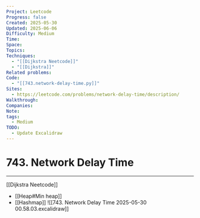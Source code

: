 ```yaml
---
Project: Leetcode
Progress: false
Created: 2025-05-30
Updated: 2025-06-06
Difficulty: Medium
Time: 
Space: 
Topics: 
Techniques:
  - "[[Dijkstra Neetcode]]"
  - "[[Dijkstra]]"
Related problems: 
Code:
  - "[[743.network-delay-time.py]]"
Sites:
  - https://leetcode.com/problems/network-delay-time/description/
Walkthrough: 
Companies: 
Note: 
tags:
  - Medium
TODO:
  - Update Excalidraw
---
```

# 743. Network Delay Time
---
[[Dijkstra Neetcode]]
- [[Heap#Min heap]]
- [[Hashmap]]
![[743. Network Delay Time 2025-05-30 00.58.03.excalidraw]]